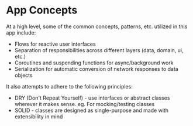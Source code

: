 # App Concepts

At a high level, some of the common concepts, patterns, etc. utilized in this app include:
- Flows for reactive user interfaces
- Separation of responsibilities across different layers (data, domain, ui, etc.)
- Coroutines and suspending functions for async/background work
- Serialization for automatic conversion of network responses to data objects

It also attempts to adhere to the following principles:
- DRY (Don't Repeat Yourself) - use interfaces or abstract classes wherever it makes sense. eg. For mocking/testing classes
- SOLID - classes are designed as single-purpose and made with extensibility in mind 